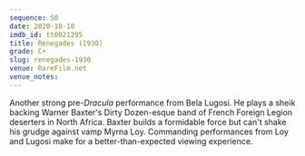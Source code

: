 ```yaml
---
sequence: 50
date: 2020-10-10
imdb_id: tt0021295
title: Renegades (1930)
grade: C+
slug: renegades-1930
venue: RareFilm.net
venue_notes:
---
```


Another strong pre-<span data-imdb-id="tt0021814">_Dracula_</span> performance from Bela Lugosi. He plays a sheik backing Warner Baxter's Dirty Dozen-esque band of French Foreign Legion deserters in North Africa. Baxter builds a formidable force but can't shake his grudge against vamp Myrna Loy. Commanding performances from Loy and Lugosi make for a better-than-expected viewing experience.
